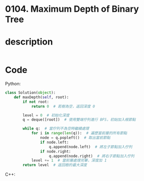 # 0104. Maximum Depth of Binary Tree

# description
```

```
# Code
Python:
```python
class Solution(object):
    def maxDepth(self, root):
        if not root:
            return 0  # 若樹為空，返回深度 0

        level = 0  # 初始化深度
        q = deque([root])  # 使用雙端佇列進行 BFS，初始加入根節點

        while q:  # 當佇列不為空時繼續處理
            for i in range(len(q)):  # 遍歷當前層的所有節點
                node = q.popleft()  # 取出當前節點
                if node.left:
                    q.append(node.left)  # 將左子節點加入佇列
                if node.right:
                    q.append(node.right)  # 將右子節點加入佇列
            level += 1  # 當前層處理完畢，深度加 1
        return level  # 返回樹的最大深度
```

C++:
```C++

```
